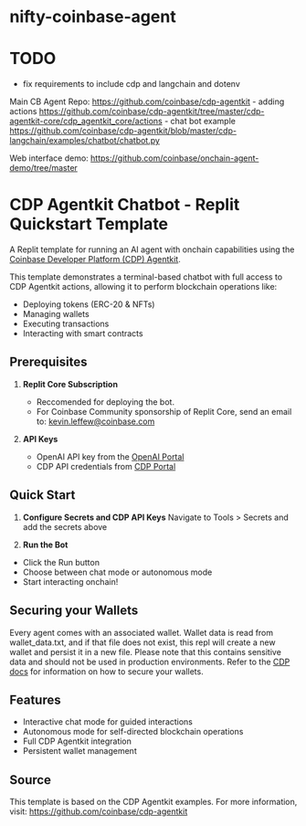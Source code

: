 # nifty-coinbase-agent

# TODO
- fix requirements to include cdp and langchain and dotenv



Main CB Agent Repo: https://github.com/coinbase/cdp-agentkit
    - adding actions https://github.com/coinbase/cdp-agentkit/tree/master/cdp-agentkit-core/cdp_agentkit_core/actions
    - chat bot example https://github.com/coinbase/cdp-agentkit/blob/master/cdp-langchain/examples/chatbot/chatbot.py

Web interface demo: https://github.com/coinbase/onchain-agent-demo/tree/master






# CDP Agentkit Chatbot - Replit Quickstart Template

A Replit template for running an AI agent with onchain capabilities using the [Coinbase Developer Platform (CDP) Agentkit](https://github.com/coinbase/cdp-agentkit/).

This template demonstrates a terminal-based chatbot with full access to CDP Agentkit actions, allowing it to perform blockchain operations like:
- Deploying tokens (ERC-20 & NFTs)
- Managing wallets
- Executing transactions
- Interacting with smart contracts

## Prerequisites

1. **Replit Core Subscription**
   - Reccomended for deploying the bot.
   - For Coinbase Community sponsorship of Replit Core, send an email to: kevin.leffew@coinbase.com

2. **API Keys**
   - OpenAI API key from the [OpenAI Portal](https://platform.openai.com/api-keys)
   - CDP API credentials from [CDP Portal](https://portal.cdp.coinbase.com/access/api)

## Quick Start

1. **Configure Secrets and CDP API Keys**
   Navigate to Tools > Secrets and add the secrets above

2. **Run the Bot**
- Click the Run button
- Choose between chat mode or autonomous mode
- Start interacting onchain!

## Securing your Wallets

Every agent comes with an associated wallet. Wallet data is read from wallet_data.txt, and if that file does not exist, this repl will create a new wallet and persist it in a new file. Please note that this contains sensitive data and should not be used in production environments. Refer to the [CDP docs](https://docs.cdp.coinbase.com/mpc-wallet/docs/wallets#securing-a-wallet) for information on how to secure your wallets.

## Features
- Interactive chat mode for guided interactions
- Autonomous mode for self-directed blockchain operations
- Full CDP Agentkit integration
- Persistent wallet management

## Source
This template is based on the CDP Agentkit examples. For more information, visit:
https://github.com/coinbase/cdp-agentkit